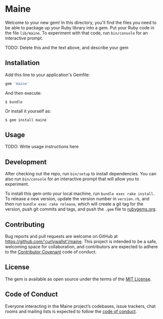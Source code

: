 # Maine

Welcome to your new gem! In this directory, you'll find the files you need to be able to package up your Ruby library into a gem. Put your Ruby code in the file `lib/maine`. To experiment with that code, run `bin/console` for an interactive prompt.

TODO: Delete this and the text above, and describe your gem

## Installation

Add this line to your application's Gemfile:

```ruby
gem 'maine'
```

And then execute:

    $ bundle

Or install it yourself as:

    $ gem install maine

## Usage

TODO: Write usage instructions here

## Development

After checking out the repo, run `bin/setup` to install dependencies. You can also run `bin/console` for an interactive prompt that will allow you to experiment.

To install this gem onto your local machine, run `bundle exec rake install`. To release a new version, update the version number in `version.rb`, and then run `bundle exec rake release`, which will create a git tag for the version, push git commits and tags, and push the `.gem` file to [rubygems.org](https://rubygems.org).

## Contributing

Bug reports and pull requests are welcome on GitHub at https://github.com/'curlywallst'/maine. This project is intended to be a safe, welcoming space for collaboration, and contributors are expected to adhere to the [Contributor Covenant](http://contributor-covenant.org) code of conduct.

## License

The gem is available as open source under the terms of the [MIT License](https://opensource.org/licenses/MIT).

## Code of Conduct

Everyone interacting in the Maine project’s codebases, issue trackers, chat rooms and mailing lists is expected to follow the [code of conduct](https://github.com/'curlywallst'/maine/blob/master/CODE_OF_CONDUCT.md).
